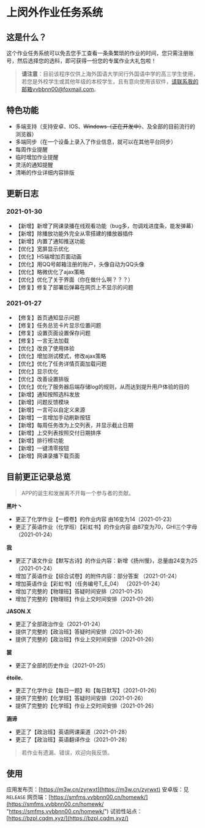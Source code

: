 # 上闵外作业任务系统
## 这是什么？
这个作业任务系统可以免去您手工查看一条条繁琐的作业的时间，您只需注册账号，然后选择您的选科，即可获得一份您的专属作业大礼包啦！

>**请注意**：目前该程序仅供上海外国语大学闵行外国语中学的高三学生使用，若您是外校学生或其他年级的本校学生，且有意向使用该软件，请联系我的邮箱vvbbnn00@foxmail.com。

## 特色功能
- 多端支持（支持安卓、IOS、~~Windows（正在开发中）~~、及全部的目前流行的浏览器）
- 多端同步（在一个设备上录入了作业信息，就可以在其他平台同步）
- 每周作业提醒
- 临时增加作业提醒
- 灵活的通知提醒
- 清晰的作业详细内容排版

## 更新日志

### 2021-01-30
- 【新增】新增了网课录播在线观看功能（bug多，勿调戏进度条，能发弹幕）
- 【新增】除播放功能外完全从零搭建的播放器插件
- 【新增】内置了通知推送功能
- 【优化】宽屏显示优化
- 【优化】H5端增加页面动画
- 【优化】用QQ号邮箱注册的账户，头像自动为QQ头像
- 【优化】略微优化了ajax策略
- 【优化】优化了关于界面（你在做什么啊？？？）
- 【修复】修复了部署后弹幕在网页上不显示的问题

### 2021-01-27 
- 【修复】首页通知显示问题
- 【修复】任务总览卡片显示位置问题
- 【修复】设置页面设置保存问题
- 【修复】一言无法加载
- 【优化】改良了使用体验
- 【优化】增加测试模式，修改ajax策略
- 【优化】优化了任务详情页面加载问题
- 【优化】显示优化
- 【优化】改善设置排版
- 【优化】优化了服务器后端存储log的规则，从而达到提升用户体验的目的
- 【新增】通知按照选科发放
- 【新增】问题反馈模块
- 【新增】一言可以自定义来源
- 【新增】一言增加手动刷新按钮
- 【新增】每周任务改为上交列表，并显示截止日期
- 【新增】上交列表按照交付日期排序
- 【新增】排行榜功能
- 【新增】一键清零按钮
- 【新增】网课录播下载页面


## 目前更正记录总览

>APP的诞生和发展离不开每一个参与者的贡献。

**黑叶丶**
- 更正了化学作业【一模卷】的作业内容 由16变为14（2021-01-23）
- 更正了英语作业（化学班）【彩虹书】的作业内容 由87变为70，GHI三个字母（2021-01-24）

**我**
- 更正了语文作业【默写古诗】的作业内容：新增《扬州慢》，总量由24变为25 （2021-01-24）
- 增加了英语作业【综合试卷】的附件内容：部分答案 （2021-01-24）
- 增加英语作业【彩虹书】（任务编号T_E_04） （2021-01-24）
- 增加了完整的【物理班】答疑时间安排（2021-01-25）
- 增加了完整的【物理班】作业上交时间安排（2021-01-26）

**JASON.X**
- 更正了全部政治作业（2021-01-24）
- 提供了完整的【政治班】答疑时间安排（2021-01-26）
- 提供了完整的【政治班】作业上交时间安排（2021-01-26）

**裳**
- 更正了全部的历史作业（2021-01-25）

**étoile.**
- 更正了化学作业【每日一题】和【每日默写】（2021-01-26）
- 提供了完整的【化学班】答疑时间安排（2021-01-26）
- 提供了完整的【化学班】作业上交时间安排（2021-01-26）

**涵谛**
- 更正了【政治班】英语网课渠道（2021-01-28）
- 更正了【政治班】英语翻译作业（2021-01-28）

>若作业有遗漏、错误，欢迎向我反馈。


## 使用
应用发布页：[https://m3w.cn/zyrwxt](https://m3w.cn/zyrwxt)
安卓版：见`RELEASE`
网页端：[https://smfms.vvbbnn00.cn/homewk/](https://smfms.vvbbnn00.cn/homewk/ "https://smfms.vvbbnn00.cn/homewk/")
试验性站点：[https://bzpl.cqdm.xyz/](https://bzpl.cqdm.xyz/)